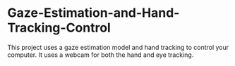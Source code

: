 # Gaze-Estimation-and-Hand-Tracking-Control
This project uses a gaze estimation model and hand tracking to control your computer. It uses a webcam for both the hand and eye tracking.
